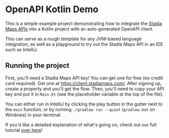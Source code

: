 # OpenAPI Kotlin Demo

This is a simple example project demonstrating how to integrate the
[Stadia Maps APIs](https://docs.stadiamaps.com/api-reference/) into a Kotlin project
with an auto-generated OpenAPI client.

This can serve as a rough template for any JVM-based language integration, as well as a
playground to try out the Stadia Maps API in an IDE such as IntelliJ.

## Running the project

First, you'll need a Stadia Maps API key! You can get one for free (no credit card required).
Get one at https://client.stadiamaps.com/. After signing up, create a property and you'll get
the flow. Then, you'll need to copy your API key and put it in `Main.kt` (see
the placeholder variable at the top of the file).

You can either run in IntelliJ by clicking the play button in the gutter
next to the `main` function, or by running `./gradlew run --quiet` (`gradlew.bat`
on Windows) in your terminal.

If you'd like a detailed explanation of what's going on, check out our full tutorial
[over here](https://docs.stadiamaps.com/tutorials/getting-started-with-geospatial-apis-in-kotlin-openapi/)!
